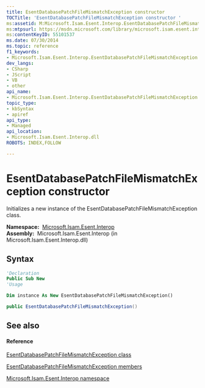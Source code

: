```yaml
---
title: EsentDatabasePatchFileMismatchException constructor 
TOCTitle: 'EsentDatabasePatchFileMismatchException constructor '
ms:assetid: M:Microsoft.Isam.Esent.Interop.EsentDatabasePatchFileMismatchException.#ctor
ms:mtpsurl: https://msdn.microsoft.com/library/microsoft.isam.esent.interop.esentdatabasepatchfilemismatchexception.esentdatabasepatchfilemismatchexception(v=EXCHG.10)
ms:contentKeyID: 55101537
ms.date: 07/30/2014
ms.topic: reference
f1_keywords:
- Microsoft.Isam.Esent.Interop.EsentDatabasePatchFileMismatchException.EsentDatabasePatchFileMismatchException
dev_langs:
- CSharp
- JScript
- VB
- other
api_name: 
- Microsoft.Isam.Esent.Interop.EsentDatabasePatchFileMismatchException..ctor
topic_type: 
- kbSyntax
- apiref
api_type: 
- Managed
api_location: 
- Microsoft.Isam.Esent.Interop.dll
ROBOTS: INDEX,FOLLOW

---
```


# EsentDatabasePatchFileMismatchException constructor

Initializes a new instance of the EsentDatabasePatchFileMismatchException class.

**Namespace:**  [Microsoft.Isam.Esent.Interop](hh596136\(v=exchg.10\).md)  
**Assembly:**  Microsoft.Isam.Esent.Interop (in Microsoft.Isam.Esent.Interop.dll)

## Syntax

``` vb
'Declaration
Public Sub New
'Usage

Dim instance As New EsentDatabasePatchFileMismatchException()
```

``` csharp
public EsentDatabasePatchFileMismatchException()
```

## See also

#### Reference

[EsentDatabasePatchFileMismatchException class](dn334483\(v=exchg.10\).md)

[EsentDatabasePatchFileMismatchException members](dn334372\(v=exchg.10\).md)

[Microsoft.Isam.Esent.Interop namespace](hh596136\(v=exchg.10\).md)

